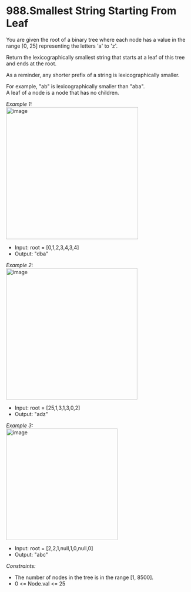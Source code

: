 # 988.Smallest String Starting From Leaf

You are given the root of a binary tree where each node has a value in the range [0, 25] representing the letters 'a' to 'z'.

Return the lexicographically smallest string that starts at a leaf of this tree and ends at the root.

As a reminder, any shorter prefix of a string is lexicographically smaller.

For example, "ab" is lexicographically smaller than "aba".\
A leaf of a node is a node that has no children.

 

*Example 1:*\
<img width="359" alt="image" src="https://github.com/SarthakChaudhary46/100-Days-Of-CODE/assets/86872379/01acdccc-45a9-4e82-bea0-8e11d038c60f">

- Input: root = [0,1,2,3,4,3,4]
- Output: "dba"

*Example 2:*\
<img width="357" alt="image" src="https://github.com/SarthakChaudhary46/100-Days-Of-CODE/assets/86872379/e89b8539-4015-4504-8b80-9f1d04ca9474">

- Input: root = [25,1,3,1,3,0,2]
- Output: "adz"

*Example 3:*\
<img width="303" alt="image" src="https://github.com/SarthakChaudhary46/100-Days-Of-CODE/assets/86872379/736b9827-38a4-439a-aff7-d9c5e897a0fd">

- Input: root = [2,2,1,null,1,0,null,0]
- Output: "abc"
 
*Constraints:*

- The number of nodes in the tree is in the range [1, 8500].
- 0 <= Node.val <= 25
